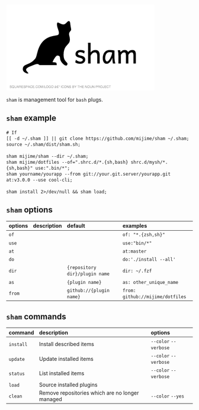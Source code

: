 ![sham](logo.png "sham")

`sham` is management tool for `bash` plugs.

`sham` example
-----------------

```.bashrc
# If
[[ -d ~/.sham ]] || git clone https://github.com/mijime/sham ~/.sham;
source ~/.sham/dist/sham.sh;

sham mijime/sham --dir ~/.sham;
sham mijime/dotfiles --of=".shrc.d/*.{sh,bash} shrc.d/mysh/*.{sh,bash}" use:".bin/*";
sham yourname/yourapp --from git://your.git.server/yourapp.git at:v3.0.0 --use cool-cli;

sham install 2>/dev/null && sham load;
```

`sham` options
-----------------

| options | description | default                        | examples                         |
| :------ | :------     | :------                        | :------                          |
| `of`    |             |                                | `of: "*.{zsh,sh}"`               |
| `use`   |             |                                | `use:"bin/*"`                    |
| `at`    |             |                                | `at:master`                      |
| `do`    |             |                                | `do:'./install --all'`           |
| `dir`   |             | `{repository dir}/plugin name` | `dir: ~/.fzf`                    |
| `as`    |             | `{plugin name}`                | `as: other_unique_name`          |
| `from`  |             | `github://{plugin name}`       | `from: github://mijime/dotfiles` |

`sham` commands
-----------------

| command   | description                                     | options               |
| :------   | :------                                         | :------               |
| `install` | Install described items                         | `--color` `--verbose` |
| `update`  | Update installed items                          | `--color` `--verbose` |
| `status`  | List installed items                            | `--color` `--verbose` |
| `load`    | Source installed plugins                        |                       |
| `clean`   | Remove repositories which are no longer managed | `--color` `--yes`     |

